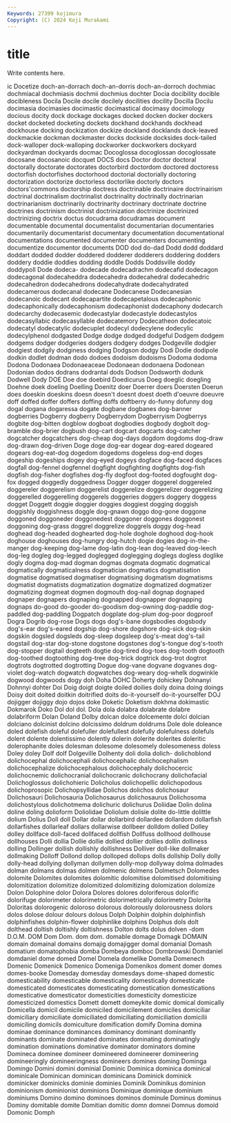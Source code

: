 ```yaml
---
Keywords: 27399 kojimura
Copyright: (C) 2024 Koji Murakami
---
```


# title

Write contents here.



ic Docetize doch-an-dorrach doch-an-dorris doch-an-dorroch dochmiac dochmiacal dochmiasis
dochmii dochmius dochter Docia docibility docible docibleness Docila Docile docile
docilely docilities docility Docilla Docilu docimasia docimasies docimastic docimastical docimasy
docimology docious docity dock dockage dockages docked docken docker dockers
docket docketed docketing dockets dockhand dockhands dockhead dockhouse docking dockization
dockize dockland docklands dock-leaved dockmackie dockman dockmaster docks dockside docksides
dock-tailed dock-walloper dock-walloping dockworker dockworkers dockyard dockyardman dockyards docmac Docoglossa
docoglossan docoglossate docosane docosanoic docquet DOCS docs Doctor doctor doctoral
doctorally doctorate doctorates doctorbird doctordom doctored doctoress doctorfish doctorfishes doctorhood
doctorial doctorially doctoring doctorization doctorize doctorless doctorlike doctorly doctors doctors'commons
doctorship doctress doctrinable doctrinaire doctrinairism doctrinal doctrinalism doctrinalist doctrinality doctrinally
doctrinarian doctrinarianism doctrinarily doctrinarity doctrinary doctrinate doctrine doctrines doctrinism doctrinist
doctrinization doctrinize doctrinized doctrinizing doctrix doctus docudrama docudramas document documentable
documental documentalist documentarian documentaries documentarily documentarist documentary documentation documentational documentations
documented documenter documenters documenting documentize documentor documents DOD dod do-dad
Dodd dodd doddard doddart dodded dodder doddered dodderer dodderers doddering
dodders doddery doddie doddies dodding doddle Dodds Doddsville doddy doddypoll
Dode dodeca- dodecade dodecadrachm dodecafid dodecagon dodecagonal dodecaheddra dodecahedra dodecahedral
dodecahedric dodecahedron dodecahedrons dodecahydrate dodecahydrated dodecamerous dodecanal dodecane Dodecanese Dodecanesian
dodecanoic dodecant dodecapartite dodecapetalous dodecaphonic dodecaphonically dodecaphonism dodecaphonist dodecaphony dodecarch
dodecarchy dodecasemic dodecastylar dodecastyle dodecastylos dodecasyllabic dodecasyllable dodecatemory Dodecatheon dodecatoic
dodecatyl dodecatylic dodecuplet dodecyl dodecylene dodecylic dodecylphenol dodgasted Dodge dodge
dodged dodgeful Dodgem dodgem dodgems dodger dodgeries dodgers dodgery dodges
Dodgeville dodgier dodgiest dodgily dodginess dodging Dodgson dodgy Dodi Dodie
dodipole dodkin dodlet dodman dodo dodoes dodoism dodoisms Dodoma dodoma
Dodona Dodonaea Dodonaeaceae Dodonaean dodonaena Dodonean Dodonian dodos dodrans dodrantal
dods Dodson Dodsworth dodunk Dodwell Dody DOE Doe doe doebird
Doedicurus Doeg doeglic doegling Doehne doek doeling Doelling Doenitz doer
Doerrer doers Doersten Doerun does doeskin doeskins doesn doesn't doesnt
doest doeth d'oeuvre doeuvre doff doffed doffer doffers doffing doffs
doftberry do-funny dofunny dog dogal dogana dogaressa dogate dogbane dogbanes
dog-banner dogberries Dogberry dogberry Dogberrydom Dogberryism Dogberrys dogbite dog-bitten dogblow
dogboat dogbodies dogbody dogbolt dog-bramble dog-brier dogbush dog-cart dogcart dogcarts
dog-catcher dogcatcher dogcatchers dog-cheap dog-days dogdom dogdoms dog-draw dog-drawn dog-driven
Doge doge dog-ear dogear dog-eared dogeared dogears dog-eat-dog dogedom dogedoms
dogeless dog-end doges dogeship dogeships dogey dog-eyed dogeys dogface dog-faced
dogfaces dogfall dog-fennel dogfennel dogfight dogfighting dogfights dog-fish dogfish dog-fisher
dogfishes dog-fly dogfoot dog-footed dogfought dog-fox dogged doggedly doggedness Dogger
dogger doggerel doggereled doggereler doggerelism doggerelist doggerelize doggerelizer doggerelizing doggerelled
doggerelling doggerels doggeries doggers doggery doggess dogget Doggett doggie doggier
doggies doggiest dogging doggish doggishly doggishness doggle dog-gnawn doggo dog-gone
doggone doggoned doggoneder doggonedest doggoner doggones doggonest doggoning dog-grass doggrel
doggrelize doggrels doggy dog-head doghead dog-headed doghearted dog-hole doghole doghood
dog-hook doghouse doghouses dog-hungry dog-hutch dogie dogies dog-in-the-manger dog-keeping dog-lame
dog-latin dog-lean dog-leaved dog-leech dog-leg dogleg dog-legged doglegged doglegging doglegs
dogless doglike dogly dogma dog-mad dogman dogmas dogmata dogmatic dogmatical
dogmatically dogmaticalness dogmatician dogmatics dogmatisation dogmatise dogmatised dogmatiser dogmatising dogmatism
dogmatisms dogmatist dogmatists dogmatization dogmatize dogmatized dogmatizer dogmatizing dogmeat dogmen
dogmouth dog-nail dognap dognaped dognaper dognapers dognaping dognapped dognapper dognapping
dognaps do-good do-gooder do-goodism dog-owning dog-paddle dog-paddled dog-paddling Dogpatch dogplate
dog-plum dog-poor dogproof Dogra Dogrib dog-rose Dogs dogs dog's-bane dogsbodies
dogsbody dog's-ear dog's-eared dogship dog-shore dogshore dog-sick dog-skin dogskin dogsled
dogsleds dog-sleep dogsleep dog's-meat dog's-tail dogstail dog-star dog-stone dogstone dogstones
dog's-tongue dog's-tooth dog-stopper dogtail dogteeth dogtie dog-tired dog-toes dog-tooth dogtooth
dog-toothed dogtoothing dog-tree dog-trick dogtrick dog-trot dogtrot dogtrots dogtrotted dogtrotting
Dogue dog-vane dogvane dogvanes dog-violet dog-watch dogwatch dogwatches dog-weary dog-whelk
dogwinkle dogwood dogwoods dogy doh Doha DOHC Doherty dohickey Dohnanyi
Dohnnyi dohter Doi Doig doigt doigte doiled doilies doily doina
doing doings Doisy doit doited doitkin doitrified doits do-it-yourself do-it-yourselfer
DOJ dojigger dojiggy dojo dojos doke Doketic Doketism dokhma dokimastic
Dokmarok Doko Dol dol dol. Dola dola dolabra dolabrate dolabre
dolabriform Dolan Doland Dolby dolcan dolce dolcemente dolci dolcian dolciano
dolcinist dolcino dolcissimo doldrum doldrums Dole dole doleance doled dolefish
doleful dolefuller dolefullest dolefully dolefulness dolefuls dolent dolente dolentissimo dolently
dolerin dolerite dolerites doleritic dolerophanite doles dolesman dolesome dolesomely dolesomeness
doless Doley doley Dolf dolf Dolgeville Dolhenty doli dolia dolich-
dolichoblond dolichocephal dolichocephali dolichocephalic dolichocephalism dolichocephalize dolichocephalous dolichocephaly dolichocercic dolichocnemic
dolichocranial dolichocranic dolichocrany dolichofacial Dolichoglossus dolichohieric Dolicholus dolichopellic dolichopodous dolichoprosopic
Dolichopsyllidae Dolichos dolichos dolichosaur Dolichosauri Dolichosauria Dolichosaurus dolichosaurus Dolichosoma dolichostylous
dolichotmema dolichuric dolichurus Doliidae Dolin dolina doline doling dolioform Doliolidae
Doliolum dolisie dolite do-little dolittle dolium Dolius Doll doll Dollar
dollar dollarbird dollardee dollardom dollarfish dollarfishes dollarleaf dollars dollarwise dollbeer
dolldom dolled Dolley dolley dollface doll-faced dollfaced dollfish Dollfuss dollhood
dollhouse dollhouses Dolli dollia Dollie dollie dollied dollier dollies dollin
dolliness dolling Dollinger dollish dollishly dollishness Dolliver doll-like dollmaker dollmaking
Dolloff Dollond dollop dolloped dollops dolls dollship Dolly dolly dolly-head
dollying dollyman dollymen dolly-mop dollyway dolma dolmades dolman dolmans dolmas
dolmen dolmenic dolmens Dolmetsch Dolomedes dolomite Dolomites dolomites dolomitic dolomitise
dolomitised dolomitising dolomitization dolomitize dolomitized dolomitizing dolomization dolomize Dolon Dolophine
dolor Dolora Dolores dolores doloriferous dolorific dolorifuge dolorimeter dolorimetric dolorimetrically
dolorimetry Dolorita Doloritas dolorogenic doloroso dolorous dolorously dolorousness dolors dolos
dolose dolour dolours dolous Dolph Dolphin dolphin dolphinfish dolphinfishes dolphin-flower
dolphinlike dolphins Dolphus dols dolt dolthead doltish doltishly doltishness Dolton
dolts dolus dolven -dom D.O.M. DOM Dom Dom. dom dom.
domable domage Domagk DOMAIN domain domainal domains domajig domajigger domal
domanial Domash domatium domatophobia domba Dombeya domboc Dombrowski Domdaniel domdaniel
dome domed Domel Domela domelike Domella Domenech Domenic Domenick Domenico
Domeniga Domenikos doment domer domes domes-booke Domesday domesday domesdays dome-shaped
domestic domesticability domesticable domesticality domestically domesticate domesticated domesticates domesticating domestication
domestications domesticative domesticator domesticities domesticity domesticize domesticized domestics Domett domett
domeykite domic domical domically Domicella domicil domicile domiciled domicilement domiciles
domiciliar domiciliary domiciliate domiciliated domiciliating domiciliation domicilii domiciling domicils domiculture
domification domify Domina domina dominae dominance dominances dominancy dominant dominantly
dominants dominate dominated dominates dominating dominatingly domination dominations dominative dominator
dominators domine Domineca dominee domineer domineered domineerer domineering domineeringly domineeringness
domineers domines doming Dominga Domingo Domini domini dominial Dominic Dominica
dominica dominical dominicale Dominican dominican dominicans Dominick dominick dominicker dominicks
dominie dominies Dominik Dominikus dominion dominionism dominionist dominions Dominique dominique
dominium dominiums Domino domino dominoes dominos dominule Dominus dominus Dominy
domitable domite Domitian domitic domn domnei Domnus domoid Domonic Domph
